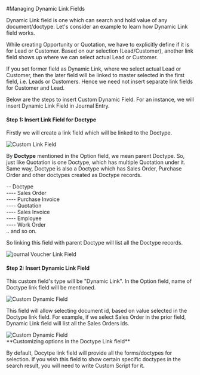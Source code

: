 <!-- add-breadcrumbs -->
#Managing Dynamic Link Fields

Dynamic Link field is one which can search and hold value of any document/doctype. Let's consider an example to learn how Dynamic Link field works.

While creating Opportunity or Quotation, we have to explicitly define if it is for Lead or Customer. Based on our selection (Lead/Customer), another link field shows up where we can select actual Lead or Customer.

If you set former field as Dynamic Link, where we select actual Lead or Customer, then the later field will be linked to master selected in the first field, i.e. Leads or Customers. Hence we need not insert separate link fields for Customer and Lead.

Below are the steps to insert Custom Dynamic Field. For an instance, we will insert Dynamic Link Field in Journal Entry.

#### Step 1: Insert Link Field for Doctype

Firstly we will create a link field which will be linked to the Doctype.

<img alt="Custom Link Field" class="screenshot" src="{{docs_base_url}}/assets/img/articles/dynamic-field-1.gif">

By **Doctype** mentioned in the Option field, we mean parent Doctype. So, just like Quotation is one Doctype, which has multiple Quotation under it. Same way, Doctype is also a Doctype which has Sales Order, Purchase Order and other doctypes created as Doctype records.

-- Doctype<br>
---- Sales Order<br>
---- Purchase Invoice<br>
---- Quotation<br>
---- Sales Invoice<br>
---- Employee<br>
---- Work Order<br>
.. and so on.

So linking this field with parent Doctype will list all the Doctype records.

<img alt="journal Voucher Link Field" class="screenshot" src="{{docs_base_url}}/assets/img/articles/dynamic-field-2.png">

#### Step 2: Insert Dynamic Link Field

This custom field's type will be "Dynamic Link". In the Option field, name of Doctype link field will be mentioned.

<img alt="Custom Dynamic Field" class="screenshot" src="{{docs_base_url}}/assets/img/articles/dynamic-field-3.gif">

This field will allow selecting document id, based on value selected in the Doctype link field. For example, if we select Sales Order in the prior field, Dynamic Link field will list all the Sales Orders ids.

<img alt="Custom Dynamic Field" class="screenshot" src="{{docs_base_url}}/assets/img/articles/dynamic-field-4.gif">

<div class="well">
**Customizing options in the Doctype Link field**

By default, Docytpe link field will provide all the forms/doctypes for selection. If you wish this field to show certain specific doctypes in the search result, you will need to write Custom Script for it.
</div>

<!-- markdown -->
